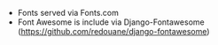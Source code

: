 - Fonts served via Fonts.com
- Font Awesome is include via Django-Fontawesome (https://github.com/redouane/django-fontawesome)